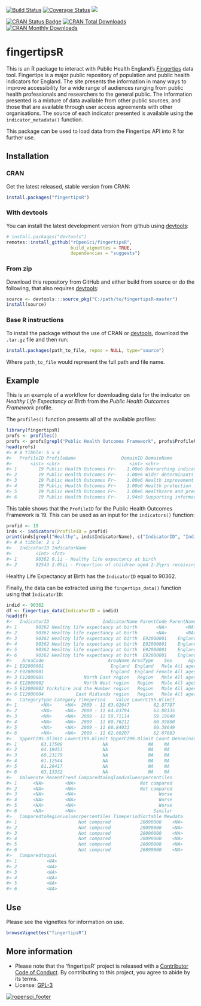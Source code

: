 
<!-- README.md is generated from README.Rmd. Please edit that file -->

[![Build
Status](https://travis-ci.org/ropensci/fingertipsR.svg)](https://travis-ci.org/ropensci/fingertipsR)
[![Coverage
Status](https://coveralls.io/repos/github/ropensci/fingertipsR/badge.svg?branch=master)](https://coveralls.io/github/ropensci/fingertipsR?branch=master)
[![](https://badges.ropensci.org/168_status.svg)](https://github.com/ropensci/onboarding/issues/168)

[![CRAN Status
Badge](http://www.r-pkg.org/badges/version/fingertipsR)](https://cran.r-project.org/package=fingertipsR)
[![CRAN Total
Downloads](http://cranlogs.r-pkg.org/badges/grand-total/fingertipsR)](https://cran.r-project.org/package=fingertipsR)
[![CRAN Monthly
Downloads](http://cranlogs.r-pkg.org/badges/fingertipsR)](https://cran.r-project.org/package=fingertipsR)

# fingertipsR

This is an R package to interact with Public Health England’s
[Fingertips](http://fingertips.phe.org.uk/) data tool. Fingertips is a
major public repository of population and public health indicators for
England. The site presents the information in many ways to improve
accessibility for a wide range of audiences ranging from public health
professionals and researchers to the general public. The information
presented is a mixture of data available from other public sources, and
those that are available through user access agreements with other
organisations. The source of each indicator presented is available using
the `indicator_metadata()` function.

This package can be used to load data from the Fingertips API into R for
further use.

## Installation

### CRAN

Get the latest released, stable version from CRAN:

``` r
install.packages("fingertipsR")
```

### With devtools

You can install the latest development version from github using
[devtools](https://github.com/hadley/devtools):

``` r
# install.packages("devtools")
remotes::install_github("rOpenSci/fingertipsR",
                        build_vignettes = TRUE,
                        dependencies = "suggests")
```

### From zip

Download this repository from GitHub and either build from source or do
the following, that also requires
[devtools](https://github.com/hadley/devtools):

``` r
source <- devtools:::source_pkg("C:/path/to/fingertipsR-master")
install(source)
```

### Base R instructions

To install the package without the use of CRAN or
[devtools](https://github.com/hadley/devtools), download the `.tar.gz`
file and then run:

``` r
install.packages(path_to_file, repos = NULL, type="source")
```

Where `path_to_file` would represent the full path and file name.

## Example

This is an example of a workflow for downloading data for the indicator
on *Healthy Life Expectancy at Birth* from the *Public Health Outcomes
Framework* profile.

The `profiles()` function presents all of the available profiles:

``` r
library(fingertipsR)
profs <- profiles()
profs <- profs[grepl("Public Health Outcomes Framework", profs$ProfileName),]
head(profs)
#> # A tibble: 6 x 4
#>   ProfileID ProfileName                 DomainID DomainName                
#>       <int> <chr>                          <int> <chr>                     
#> 1        19 Public Health Outcomes Fr~    1.00e6 Overarching indicators    
#> 2        19 Public Health Outcomes Fr~    1.00e6 Wider determinants of hea~
#> 3        19 Public Health Outcomes Fr~    1.00e6 Health improvement        
#> 4        19 Public Health Outcomes Fr~    1.00e6 Health protection         
#> 5        19 Public Health Outcomes Fr~    1.00e6 Healthcare and premature ~
#> 6        19 Public Health Outcomes Fr~    1.94e9 Supporting information
```

This table shows that the `ProfileID` for the Public Health Outcomes
Framework is 19. This can be used as an input for the `indicators()`
function:

``` r
profid <- 19
inds <- indicators(ProfileID = profid)
print(inds[grepl("Healthy", inds$IndicatorName), c("IndicatorID", "IndicatorName")])
#> # A tibble: 2 x 2
#>   IndicatorID IndicatorName                                                
#>         <int> <fct>                                                        
#> 1       90362 0.1i - Healthy life expectancy at birth                      
#> 2       92543 2.05ii - Proportion of children aged 2-2½yrs receiving ASQ-3~
```

Healthy Life Expectancy at Birth has the `IndicatorID` equal to 90362.

Finally, the data can be extracted using the `fingertips_data()`
function using that `IndicatorID`:

``` r
indid <- 90362
df <- fingertips_data(IndicatorID = indid)
head(df)
#>   IndicatorID                    IndicatorName ParentCode ParentName
#> 1       90362 Healthy life expectancy at birth       <NA>       <NA>
#> 2       90362 Healthy life expectancy at birth       <NA>       <NA>
#> 3       90362 Healthy life expectancy at birth  E92000001    England
#> 4       90362 Healthy life expectancy at birth  E92000001    England
#> 5       90362 Healthy life expectancy at birth  E92000001    England
#> 6       90362 Healthy life expectancy at birth  E92000001    England
#>    AreaCode                        AreaName AreaType    Sex      Age
#> 1 E92000001                         England  England   Male All ages
#> 2 E92000001                         England  England Female All ages
#> 3 E12000001               North East region   Region   Male All ages
#> 4 E12000002               North West region   Region   Male All ages
#> 5 E12000003 Yorkshire and the Humber region   Region   Male All ages
#> 6 E12000004            East Midlands region   Region   Male All ages
#>   CategoryType Category Timeperiod    Value LowerCI95.0limit
#> 1         <NA>     <NA>  2009 - 11 63.02647         62.87787
#> 2         <NA>     <NA>  2009 - 11 64.03794         63.88135
#> 3         <NA>     <NA>  2009 - 11 59.71114         59.19049
#> 4         <NA>     <NA>  2009 - 11 60.76212         60.39880
#> 5         <NA>     <NA>  2009 - 11 60.84033         60.38649
#> 6         <NA>     <NA>  2009 - 11 62.60207         62.07083
#>   UpperCI95.0limit LowerCI99.8limit UpperCI99.8limit Count Denominator
#> 1         63.17508               NA               NA    NA          NA
#> 2         64.19453               NA               NA    NA          NA
#> 3         60.23179               NA               NA    NA          NA
#> 4         61.12544               NA               NA    NA          NA
#> 5         61.29417               NA               NA    NA          NA
#> 6         63.13332               NA               NA    NA          NA
#>   Valuenote RecentTrend ComparedtoEnglandvalueorpercentiles
#> 1      <NA>        <NA>                        Not compared
#> 2      <NA>        <NA>                        Not compared
#> 3      <NA>        <NA>                               Worse
#> 4      <NA>        <NA>                               Worse
#> 5      <NA>        <NA>                               Worse
#> 6      <NA>        <NA>                             Similar
#>   ComparedtoRegionvalueorpercentiles TimeperiodSortable Newdata
#> 1                       Not compared           20090000    <NA>
#> 2                       Not compared           20090000    <NA>
#> 3                       Not compared           20090000    <NA>
#> 4                       Not compared           20090000    <NA>
#> 5                       Not compared           20090000    <NA>
#> 6                       Not compared           20090000    <NA>
#>   Comparedtogoal
#> 1           <NA>
#> 2           <NA>
#> 3           <NA>
#> 4           <NA>
#> 5           <NA>
#> 6           <NA>
```

## Use

Please see the vignettes for information on use.

``` r
browseVignettes("fingertipsR")
```

## More information

  - Please note that the ‘fingertipsR’ project is released with a
    [Contributor Code of
    Conduct](https://github.com/ropensci/fingertipsR/blob/master/CODE_OF_CONDUCT.md).
    By contributing to this project, you agree to abide by its terms.
  - License: [GPL-3](https://opensource.org/licenses/GPL-3.0)

[![ropensci\_footer](https://ropensci.org/public_images/ropensci_footer.png)](https://ropensci.org)
